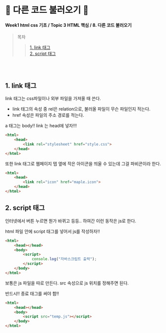 # 🍫 다른 코드 불러오기 🍫
#### Week1 html css 기초 / Topic 3 HTML 핵심 / 8. 다른 코드 불러오기

>목차 
>>[1. link 태그](#1-link-태그)<br>
[2. script 태그](#2-script-태그)<br>



<br><br>

## 1. link 태그
link 태그는 css파일이나 외부 파일을 가져올 때 쓴다. 

* link 태그의 속성 중 rel은 relation으로, 불러올 파일이 무슨 파일인지 적는다.
* href 속성은 파일의 주소 경로를 적는다. 

a 태그는 body!! link 는 head에 넣자!!!

```html
<html>
    <head>
        <link rel="stylesheet" href="style.css">
    </head>
</html>
```

또한 link 태그로 웹페이지 탭 옆에 작은 아이콘을 띄울 수 있는데 그걸 파비콘이라 한다.
```html
<html>
    <head>
        <link rel="icon" href="maple.icon">
    </head>
</html>
```

## 2. script 태그
인터넷에서 버튼 누르면 뭔가 바뀌고 등등.. 하여간 이런 동작은 js로 한다.

html 파일 안에 script 태그를 넣어서 js를 작성하자!!


```html
<html>
    <head></head>
    <body>
        <script>
            console.log("자바스크립트 출력");
        </script>
    </body>
</html>
```

보통은 js 파일을 따로 만든다. src 속성으로 js 위치를 정해주면 된다.  

반드시!! 종료 태그를 써야 함!! 
```html
<html>
    <head></head>
    <body>
        <script src="temp.js"></script>
    </body>
</html>
```
